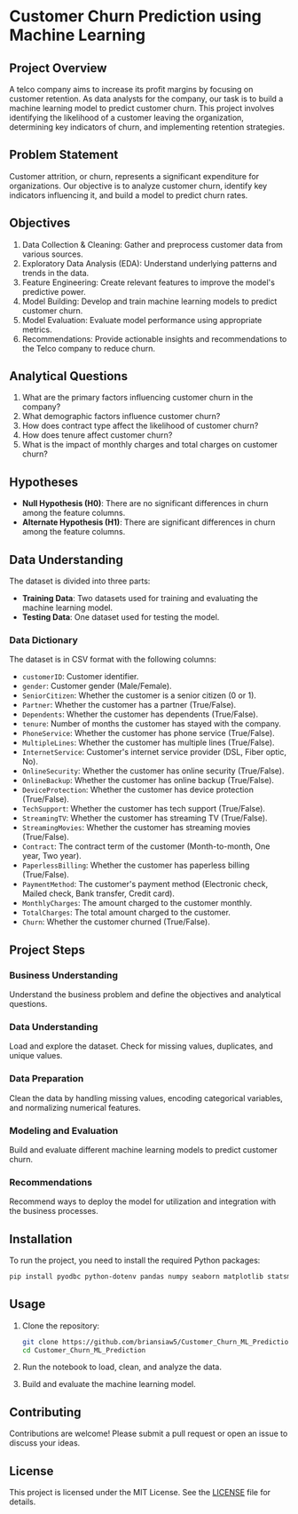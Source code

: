 # Customer Churn Prediction using Machine Learning

## Project Overview

A telco company aims to increase its profit margins by focusing on customer retention. As data analysts for the company, our task is to build a machine learning model to predict customer churn. This project involves identifying the likelihood of a customer leaving the organization, determining key indicators of churn, and implementing retention strategies.

## Problem Statement

Customer attrition, or churn, represents a significant expenditure for organizations. Our objective is to analyze customer churn, identify key indicators influencing it, and build a model to predict churn rates.

## Objectives

1. Data Collection & Cleaning: Gather and preprocess customer data from various sources.
2. Exploratory Data Analysis (EDA): Understand underlying patterns and trends in the data.
3. Feature Engineering: Create relevant features to improve the model's predictive power.
4. Model Building: Develop and train machine learning models to predict customer churn.
5. Model Evaluation: Evaluate model performance using appropriate metrics.
6. Recommendations: Provide actionable insights and recommendations to the Telco company to reduce churn.

## Analytical Questions

1. What are the primary factors influencing customer churn in the company?
2. What demographic factors influence customer churn?
3. How does contract type affect the likelihood of customer churn?
4. How does tenure affect customer churn?
5. What is the impact of monthly charges and total charges on customer churn?

## Hypotheses

- **Null Hypothesis (H0)**: There are no significant differences in churn among the feature columns.
- **Alternate Hypothesis (H1)**: There are significant differences in churn among the feature columns.

## Data Understanding

The dataset is divided into three parts:
- **Training Data**: Two datasets used for training and evaluating the machine learning model.
- **Testing Data**: One dataset used for testing the model.

### Data Dictionary

The dataset is in CSV format with the following columns:

- `customerID`: Customer identifier.
- `gender`: Customer gender (Male/Female).
- `SeniorCitizen`: Whether the customer is a senior citizen (0 or 1).
- `Partner`: Whether the customer has a partner (True/False).
- `Dependents`: Whether the customer has dependents (True/False).
- `tenure`: Number of months the customer has stayed with the company.
- `PhoneService`: Whether the customer has phone service (True/False).
- `MultipleLines`: Whether the customer has multiple lines (True/False).
- `InternetService`: Customer's internet service provider (DSL, Fiber optic, No).
- `OnlineSecurity`: Whether the customer has online security (True/False).
- `OnlineBackup`: Whether the customer has online backup (True/False).
- `DeviceProtection`: Whether the customer has device protection (True/False).
- `TechSupport`: Whether the customer has tech support (True/False).
- `StreamingTV`: Whether the customer has streaming TV (True/False).
- `StreamingMovies`: Whether the customer has streaming movies (True/False).
- `Contract`: The contract term of the customer (Month-to-month, One year, Two year).
- `PaperlessBilling`: Whether the customer has paperless billing (True/False).
- `PaymentMethod`: The customer's payment method (Electronic check, Mailed check, Bank transfer, Credit card).
- `MonthlyCharges`: The amount charged to the customer monthly.
- `TotalCharges`: The total amount charged to the customer.
- `Churn`: Whether the customer churned (True/False).

## Project Steps

### Business Understanding

Understand the business problem and define the objectives and analytical questions.

### Data Understanding

Load and explore the dataset. Check for missing values, duplicates, and unique values.

### Data Preparation

Clean the data by handling missing values, encoding categorical variables, and normalizing numerical features.

### Modeling and Evaluation

Build and evaluate different machine learning models to predict customer churn.

### Recommendations

Recommend ways to deploy the model for utilization and integration with the business processes.

## Installation

To run the project, you need to install the required Python packages:

```sh
pip install pyodbc python-dotenv pandas numpy seaborn matplotlib statsmodels
```

## Usage

1. Clone the repository:
    ```sh
    git clone https://github.com/briansiaw5/Customer_Churn_ML_Prediction.git
    cd Customer_Churn_ML_Prediction
    ```

2. Run the notebook to load, clean, and analyze the data.

3. Build and evaluate the machine learning model.

## Contributing

Contributions are welcome! Please submit a pull request or open an issue to discuss your ideas.

## License

This project is licensed under the MIT License. See the [LICENSE](LICENSE) file for details.

